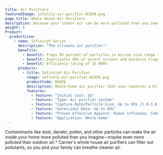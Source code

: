 ```yaml
---
title: Air Purifiers
featuredImage: infinity-air-purifier-DCAPA.png
page_title: Whole House Air Purifiers
description: Because your indoor air can be more polluted than you imagine, a whole house air purifier is a key component to keep your air cleaner
weight: 4
Product:
  productLine:
    - name: Infinity® Series
      description: "The ultimate air purifier:"
      benefits:
        - benefit: Traps 95 percent of particles in micron size range 1.0 to 3.0 in the air flowing through the HVAC system
        - benefit: Inactivates 99% of select viruses and bacteria trapped on the filter
        - benefit: Efficiency rating of 15 MERV
      products:
        - title: Infinity® Air Purifier
          image: infinity-air-purifier-DCAPA.png
          productCode: DGAPA
          description: Whole-home air purifier that uses Captures & Kills® technology to trap particles and inactivate them with an electrical charge.
          features:
            - feature: "Initial Cost: $$"
            - feature: "Type: Air purifier system"
            - feature: "Capture Rate/Particle Size: Up to 95% /1.0-3.0 micron"
            - feature: "Germicidal Rate: Up to 99%"
            - feature: "Proven Effective Against: Human influenza, Common cold surrogate, Streptococcus pyrogenes"
            - feature: "Application: Whole-home"
---
```


Contaminants like dust, dander, pollen, and other particles can make the air inside your home more polluted than you imagine—maybe even more polluted than outdoor air.\* Carrier's whole house air purifiers can filter out pollutants, so you and your family can breathe cleaner air.
